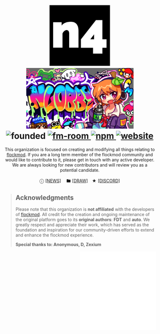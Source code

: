 <!-- ############################################# -->
<!-- Links -->

<!-- 
  Shields: https://shields.io/
  UTF8 Art: http://aa.en.utf8art.com/
  ASCII Art: https://www.asciiart.eu/
  ASCII Banners: https://patorjk.com/software/taag/
  Unicode Characters: https://www.amp-what.com/
  Braille Art: https://emojicombos.com/
  Spaces: https://jkorpela.fi/chars/spaces.html
  Color for SVG artworks:  
    default     : #212529
    prefers dark: #F8F9FA
-- >

<!-- ############################################# -->
<!-- Header -->

<h1 align="center" style="padding-bottom: 0;">
  <img height="200" src="https://raw.githubusercontent.com/nlobby4/.organization/refs/heads/main/Logos/.current.png" alt="logo"><img width="355" src="https://raw.githubusercontent.com/nlobby4/.organization/refs/heads/main/Banners/.current.png" alt="banner">
  
<!--  ############################################# -->
<!-- Shields -->

  <div align="center"> 
    <img src="https://img.shields.io/badge/founded:2024-black?logo=github" alt="founded">
    <a href="https://flockmod.com/r/nlobby4">
      <img src="https://img.shields.io/badge/r/nlobby4-black" alt="fm-room">
    </a>
    <a href="https://www.npmjs.com/org/nlobby4">
      <img src="https://img.shields.io/badge/npm%20packages-black?logo=npm&color=000000" alt="npm">
    </a>
    <a href="https://nlobby4.org">
      <img src="https://img.shields.io/badge/nlobby4.org-black?style=flat-square&logo=firefox&logoColor=white&color=000000" alt="website">
    </a>
  </div>
</h1>

<!-- ############################################### -->
<!-- Description -->

<div align="center">
  <p>
    This organization is focused on creating and modifying all things relating to <a href="https://flockmod.com">flockmod</a>. If you are a long term member of the flockmod community and would like to contribute to it, please get in touch with any active developer. We are always looking for new contributors and will review you as a potential candidate.
    <br>
    <br>
    ⓘ <a href="https://nlobby4.org/news/">​[NEWS]​</a> 
    🖿 <a href="https://flockmod.com/r/nlobby4">​[DRAW]​</a>
     ★ <a href="https://discord.gg/flockmod">​[DISCORD]​</a>
  </p>
</div>

<!-- ############################################# -->
<!-- Table of Contents -->

<!-- ############################################# -->
<!-- Main Area -->

<!-- ############################################# -->
<!-- Footer -->

> ## Acknowledgments
> 
>Please note that this organization is **not affiliated** with the developers of [flockmod](https://flockmod.com). All credit for the creation and ongoing maintenance of the original platform goes to its **original authors**: **FDT** and **auto**. We greatly respect and appreciate their work, which has served as the foundation and inspiration for our community-driven efforts to extend and enhance the flockmod experience.
>
> **Special thanks to: Anonymous, D, Zexium**

<img align="right" src="./.meta/art-footer.svg" alt="art-footer">

<!-- ############################################# -->
<!-- References -->


